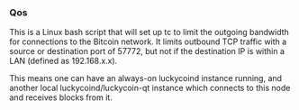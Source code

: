 ### Qos ###

This is a Linux bash script that will set up tc to limit the outgoing bandwidth for connections to the Bitcoin network. It limits outbound TCP traffic with a source or destination port of 57772, but not if the destination IP is within a LAN (defined as 192.168.x.x).

This means one can have an always-on luckycoind instance running, and another local luckycoind/luckycoin-qt instance which connects to this node and receives blocks from it.
